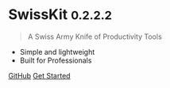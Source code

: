 # SwissKit <small>0.2.2.2</small>

> A Swiss Army Knife of Productivity Tools

- Simple and lightweight
- Built for Professionals 

[GitHub](https://github.com/docsifyjs/docsify/)
[Get Started](README)